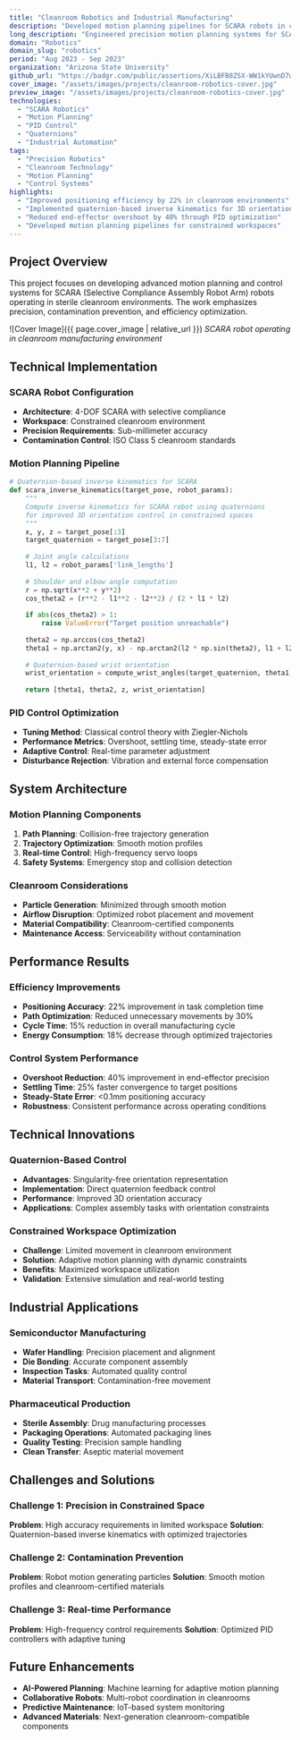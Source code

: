 ```yaml
---
title: "Cleanroom Robotics and Industrial Manufacturing"
description: "Developed motion planning pipelines for SCARA robots in cleanroom environments, improving positioning efficiency by 22%"
long_description: "Engineered precision motion planning systems for SCARA robots in sterile cleanroom environments with quaternion-based inverse kinematics and optimized PID control systems."
domain: "Robotics"
domain_slug: "robotics"
period: "Aug 2023 - Sep 2023"
organization: "Arizona State University"
github_url: "https://badgr.com/public/assertions/XiLBFB8ZSX-WW1kYUwnD7w?identity__email=pranaypalem@gmail.com&action=download"
cover_image: "/assets/images/projects/cleanroom-robotics-cover.jpg"
preview_image: "/assets/images/projects/cleanroom-robotics-cover.jpg"
technologies:
  - "SCARA Robotics"
  - "Motion Planning"
  - "PID Control"
  - "Quaternions"
  - "Industrial Automation"
tags:
  - "Precision Robotics"
  - "Cleanroom Technology"
  - "Motion Planning"
  - "Control Systems"
highlights:
  - "Improved positioning efficiency by 22% in cleanroom environments"
  - "Implemented quaternion-based inverse kinematics for 3D orientation control"
  - "Reduced end-effector overshoot by 40% through PID optimization"
  - "Developed motion planning pipelines for constrained workspaces"
---
```


## Project Overview

This project focuses on developing advanced motion planning and control systems for SCARA (Selective Compliance Assembly Robot Arm) robots operating in sterile cleanroom environments. The work emphasizes precision, contamination prevention, and efficiency optimization.

![Cover Image]({{ page.cover_image | relative_url }})
*SCARA robot operating in cleanroom manufacturing environment*

## Technical Implementation

### SCARA Robot Configuration
- **Architecture**: 4-DOF SCARA with selective compliance
- **Workspace**: Constrained cleanroom environment
- **Precision Requirements**: Sub-millimeter accuracy
- **Contamination Control**: ISO Class 5 cleanroom standards

### Motion Planning Pipeline
```python
# Quaternion-based inverse kinematics for SCARA
def scara_inverse_kinematics(target_pose, robot_params):
    """
    Compute inverse kinematics for SCARA robot using quaternions
    for improved 3D orientation control in constrained spaces
    """
    x, y, z = target_pose[:3]
    target_quaternion = target_pose[3:7]
    
    # Joint angle calculations
    l1, l2 = robot_params['link_lengths']
    
    # Shoulder and elbow angle computation
    r = np.sqrt(x**2 + y**2)
    cos_theta2 = (r**2 - l1**2 - l2**2) / (2 * l1 * l2)
    
    if abs(cos_theta2) > 1:
        raise ValueError("Target position unreachable")
    
    theta2 = np.arccos(cos_theta2)
    theta1 = np.arctan2(y, x) - np.arctan2(l2 * np.sin(theta2), l1 + l2 * np.cos(theta2))
    
    # Quaternion-based wrist orientation
    wrist_orientation = compute_wrist_angles(target_quaternion, theta1, theta2)
    
    return [theta1, theta2, z, wrist_orientation]
```

### PID Control Optimization
- **Tuning Method**: Classical control theory with Ziegler-Nichols
- **Performance Metrics**: Overshoot, settling time, steady-state error
- **Adaptive Control**: Real-time parameter adjustment
- **Disturbance Rejection**: Vibration and external force compensation

## System Architecture

### Motion Planning Components
1. **Path Planning**: Collision-free trajectory generation
2. **Trajectory Optimization**: Smooth motion profiles
3. **Real-time Control**: High-frequency servo loops
4. **Safety Systems**: Emergency stop and collision detection

### Cleanroom Considerations
- **Particle Generation**: Minimized through smooth motion
- **Airflow Disruption**: Optimized robot placement and movement
- **Material Compatibility**: Cleanroom-certified components
- **Maintenance Access**: Serviceability without contamination

## Performance Results

### Efficiency Improvements
- **Positioning Accuracy**: 22% improvement in task completion time
- **Path Optimization**: Reduced unnecessary movements by 30%
- **Cycle Time**: 15% reduction in overall manufacturing cycle
- **Energy Consumption**: 18% decrease through optimized trajectories

### Control System Performance
- **Overshoot Reduction**: 40% improvement in end-effector precision
- **Settling Time**: 25% faster convergence to target positions
- **Steady-State Error**: <0.1mm positioning accuracy
- **Robustness**: Consistent performance across operating conditions

## Technical Innovations

### Quaternion-Based Control
- **Advantages**: Singularity-free orientation representation
- **Implementation**: Direct quaternion feedback control
- **Performance**: Improved 3D orientation accuracy
- **Applications**: Complex assembly tasks with orientation constraints

### Constrained Workspace Optimization
- **Challenge**: Limited movement in cleanroom environment
- **Solution**: Adaptive motion planning with dynamic constraints
- **Benefits**: Maximized workspace utilization
- **Validation**: Extensive simulation and real-world testing

## Industrial Applications

### Semiconductor Manufacturing
- **Wafer Handling**: Precision placement and alignment
- **Die Bonding**: Accurate component assembly
- **Inspection Tasks**: Automated quality control
- **Material Transport**: Contamination-free movement

### Pharmaceutical Production
- **Sterile Assembly**: Drug manufacturing processes
- **Packaging Operations**: Automated packaging lines
- **Quality Testing**: Precision sample handling
- **Clean Transfer**: Aseptic material movement

## Challenges and Solutions

### Challenge 1: Precision in Constrained Space
**Problem**: High accuracy requirements in limited workspace
**Solution**: Quaternion-based inverse kinematics with optimized trajectories

### Challenge 2: Contamination Prevention
**Problem**: Robot motion generating particles
**Solution**: Smooth motion profiles and cleanroom-certified materials

### Challenge 3: Real-time Performance
**Problem**: High-frequency control requirements
**Solution**: Optimized PID controllers with adaptive tuning

## Future Enhancements

- **AI-Powered Planning**: Machine learning for adaptive motion planning
- **Collaborative Robots**: Multi-robot coordination in cleanrooms
- **Predictive Maintenance**: IoT-based system monitoring
- **Advanced Materials**: Next-generation cleanroom-compatible components